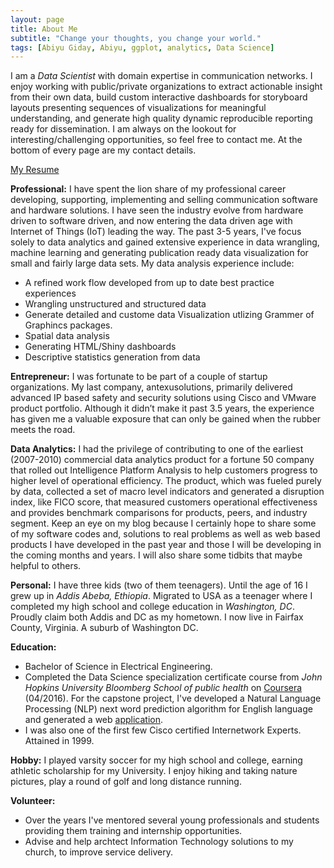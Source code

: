 ```yaml
---
layout: page
title: About Me
subtitle: "Change your thoughts, you change your world."
tags: [Abiyu Giday, Abiyu, ggplot, analytics, Data Science]
---
```

I am a <i>Data Scientist</i> with domain expertise in communication networks.  I enjoy working with public/private organizations to extract actionable insight from their own data, build custom interactive dashboards for storyboard layouts presenting sequences of visualizations for meaningful understanding, and generate high quality dynamic reproducible reporting ready for dissemination. 
I am always on the lookout for interesting/challenging opportunities, so feel free to contact me. At the bottom of every page are my contact details. 

<a href ="https://www.linkedin.com/in/abiyugiday">My Resume</a>  

<div id="aboutme-section">
<p class="about-text">
<span class="fa fa-globe about-icon"></span>
<strong> Professional:</strong> 
I have spent the lion share of my professional career developing, supporting, implementing and selling communication software and hardware solutions. I have seen the industry evolve from hardware driven to software driven, and now entering the data driven age with Internet of Things (IoT) leading the way.  
The past 3-5 years, I've focus solely to data analytics and gained extensive experience in data wrangling, machine learning and generating publication ready data visualization for small and fairly large data sets. My data analysis experience include:
   <ul style="list-style-type:disc">
    <li> A refined work flow developed from up to date best practice experiences </li>
    <li> Wrangling unstructured and structured data</li> 
    <li> Generate detailed and custome data Visualization utlizing Grammer of Graphincs packages.</li>
    <li> Spatial data analysis </li>
    <li> Generating HTML/Shiny dashboards </li>
    <li> Descriptive statistics generation from data </li> 
   </ul>
</p>

<p class="about-text">
<span class="fa fa-ship about-icon"></span>
<strong> Entrepreneur:</strong> 
I was fortunate to be part of a couple of startup organizations. My last company, antexusolutions, primarily delivered advanced IP based safety and security solutions using Cisco and VMware product portfolio.  Although it didn’t make it past 3.5 years, the experience has given me a valuable exposure that can only be gained when the rubber meets the road.
</p>

<p class="about-text">
<span class="fa fa-flask about-icon"></span>
<strong> Data Analytics:</strong> 
I had  the privilege of contributing to one of the earliest (2007-2010) commercial data analytics product for a fortune 50 company that rolled out Intelligence Platform Analysis to help  customers progress to higher level of operational efficiency.    The product, which was fueled purely by data,  collected a set of macro level indicators and generated a disruption index, like FICO score, that measured customers operational effectiveness and provides benchmark comparisons for products, peers, and industry segment.  Keep an eye on my blog because I certainly hope to share some of my software codes and, solutions to real problems as well as web based products I have developed in the past year and those I will be developing in the coming months and years. I will also share some tidbits that maybe helpful to others.
</p>

<p class="about-text">
<span class="fa fa-male about-icon"></span>
<strong> Personal:</strong> 
I have three kids (two of them teenagers).  Until the age of 16 I grew up in <i>Addis Abeba, Ethiopia</i>. Migrated to USA as a teenager where I completed my high school and college education in <i>Washington, DC</i>. Proudly claim both Addis and DC as my hometown. I now live in Fairfax County, Virginia. A suburb of Washington DC. 
</p>

<p class="about-text">
<span class="fa fa-graduation-cap about-icon"></span>
<strong> Education:</strong> <ul style="list-style-type:disc">
   <li> Bachelor of Science in Electrical Engineering.</li> 
   <li>Completed the Data Science specialization certificate course from <i>John Hopkins University Bloomberg School of public health</i> on <a href="https://www.coursera.org/specializations/jhu-data-science" target="_blank">Coursera</a> (04/2016).  For the capstone project, I've developed a Natural Language Processing (NLP) next word prediction algorithm for English language and generated a web <a href="http://rpubs.com/abiyu/wordPredict8" target="_blank">application</a>.</li>
    <li>I was also one of the first few  Cisco certified Internetwork Experts.  Attained in 1999.</li>
 </ul>
</p>

<p class="about-text">
<span class="fa fa-futbol-o about-icon"></span>
<strong>Hobby:</strong> 
I played varsity soccer for my high school and college, earning athletic scholarship for my University.  I enjoy hiking and taking nature pictures, play a round of golf and long distance running. 
</p>

<p class="about-text">
<span class="fa fa-anchor about-icon"></span>
<strong>Volunteer:</strong> 
 <ul style="list-style-type:disc">
    <li>Over the years I've mentored several young professionals and students providing them training and internship opportunities.</li>
     <li>Advise and help archtect Information Technology solutions to my church, to improve service delivery.</li>
   </ul> 
</p>

</div>

